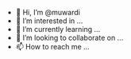 - 👋 Hi, I’m @muwardi
- 👀 I’m interested in ...
- 🌱 I’m currently learning ...
- 💞️ I’m looking to collaborate on ...
- 📫 How to reach me ...

<!---
muwardi/muwardi is a ✨ special ✨ repository because its `README.md` (this file) appears on your GitHub profile.
You can click the Preview link to take a look at your changes.
--->
